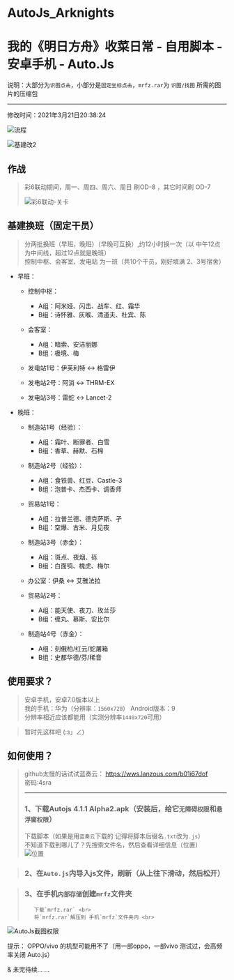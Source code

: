 # AutoJs_Arknights
我的《明日方舟》收菜日常 - 自用脚本 - 安卓手机 - Auto.Js  
===========================

说明：大部分为`识图点击`，小部分是`固定坐标点击`，`mrfz.rar`为 `识图/找图` 所需的图片的压缩包
****
修改时间：2021年3月21日20:38:24

![流程](https://user-images.githubusercontent.com/41233085/111906365-2a517200-8a8b-11eb-8dae-77c6c6b9f409.png)

![基建改2](https://user-images.githubusercontent.com/41233085/111906434-8d430900-8a8b-11eb-8cb4-3a660c5fe24a.png)

## 作战
>彩6联动期间，周一、周四、周六、周日 刷OD-8 ，其它时间刷 OD-7
>
>![彩6联动-关卡](https://user-images.githubusercontent.com/41233085/111906673-a26c6780-8a8c-11eb-8e36-801df50e7d56.png)

## 基建换班（固定干员）
>分两批换班（早班，晚班）（早晚可互换）,约12小时换一次（以 中午12点 为中间线，超过12点就是晚班）<br>
>控制中枢、会客室、发电站 为一班（共10个干员，刚好填满 2、3号宿舍）
* 早班：
    * 控制中枢：
        * A组：阿米娅、闪击、战车、红、霜华
        * B组：诗怀雅、灰喉、清道夫、杜宾、陈

    * 会客室：
        * A组：暗索、安洁丽娜
        * B组：极境、梅

    * 发电站1号：伊芙利特 <-> 格雷伊
    * 发电站2号：阿消 <-> THRM-EX
    * 发电站3号：雷蛇 <-> Lancet-2

* 晚班：
    * 制造站1号（经验）：
        * A组：霜叶、断罪者、白雪
        * B组：香草、赫默、石棉

    * 制造站2号（经验）：
        * A组：食铁兽、红豆、Castle-3
        * B组：泡普卡、杰西卡、调香师

    * 贸易站1号：
        * A组：拉普兰德、德克萨斯、孑
        * B组：空爆、古米、月见夜

    * 制造站3号（赤金）：
        * A组：斑点、夜烟、砾
        * B组：白面鸮、槐虎、梅尔

    * 办公室：伊桑 <-> 艾雅法拉
    * 贸易站2号：
        * A组：能天使、夜刀、玫兰莎
        * B组：缠丸、慕斯、安比尔

    * 制造站4号（赤金）：
        * A组：刻俄柏/红云/蛇屠箱
        * B组：史都华德/芬/稀音

## 使用要求？
>安卓手机，安卓7.0版本以上 <br>
>我的手机：华为（分辨率：`1560x720`） Android版本：9 <br>
>分辨率相近应该都能用（实测分辨率`1440x720`可用）

> 暂时先这样吧 (:з」∠)

## 如何使用？
>github太慢的话试试蓝奏云：
>https://wws.lanzous.com/b01i67dof <br>
>密码:4sra
>****
> ### 1、下载Autojs 4.1.1 Alpha2.apk（安装后，给它`无障碍权限`和`悬浮窗权限`）<br>
>下载脚本（如果是用`蓝奏云`下载的 记得将脚本后缀名`.txt`改为`.js`）<br>
>  不知道下载到哪儿了？先搜索文件名，然后查看详细信息（位置）<br>
![位置](https://user-images.githubusercontent.com/41233085/111987838-a8288280-8b4a-11eb-92ff-1b0178c0a46d.png)

> ### 2、在`Auto.js`内导入js文件，刷新（从上往下滑动，然后松开）

> ### 3、在手机`内部存储`创建`mrfz`文件夹 <br>
>        下载`mrfz.rar` <br>
>        将`mrfz.rar`解压到 手机`mrfz`文件夹内 <br>
![AutoJs截图权限](https://user-images.githubusercontent.com/41233085/111989024-318c8480-8b4c-11eb-82f5-29e2e31bef92.png)

提示： OPPO/vivo 的机型可能用不了（用一部oppo，一部vivo 测试过，会高频率关闭 Auto.js）


& 未完待续... ...
